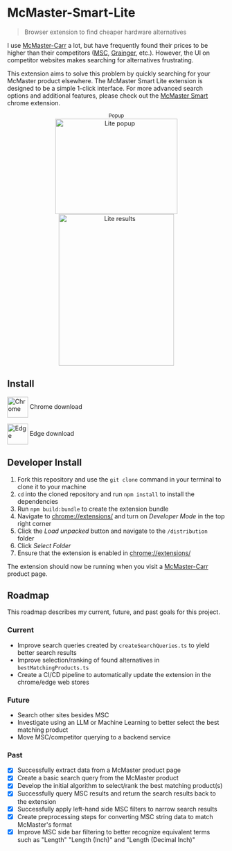 # McMaster-Smart-Lite

> Browser extension to find cheaper hardware alternatives

I use [McMaster-Carr](https://mcmaster.com) a lot, but have frequently found their prices to be higher than their competitors ([MSC](https://mscdirect.com), [Grainger](https://grainger.com), etc.). However, the UI on competitor websites makes searching for alternatives frustrating.

This extension aims to solve this problem by quickly searching for your McMaster product elsewhere. The McMaster Smart Lite extension is designed to be a simple 1-click interface. For more advanced search options and additional features, please check out the [McMaster Smart](https://github.com/snaeem3/mcmaster-smart) chrome extension.

<p align="center">
<sub>Popup</sub>
<br/>
  <img width="282" height="220" alt="Lite popup" src="https://github.com/user-attachments/assets/b61c1af5-8a75-486b-a15e-4222f1424436" valign="middle"/>
  <img width="266" height="350" alt="Lite results" src="https://github.com/user-attachments/assets/7dc880db-eaae-462c-885d-65a1a5e6c892" valign="middle"/>
<br/>
</p>

## Install
[link-chrome]: https://chromewebstore.google.com/detail/mcmaster-smart-lite/nmlkcbnplhaffhooaioodjlghepdlopk 'Version published on Chrome Web Store'
[link-edge]: https://microsoftedge.microsoft.com/addons/detail/mcmaster-smart-lite/elneomkapagamimnpageolddlpcaemdc 'Version published on Edge Add-ons'

[<img src="https://raw.githubusercontent.com/alrra/browser-logos/90fdf03c/src/chrome/chrome.svg" width="48" alt="Chrome" valign="middle">][link-chrome] Chrome download

[<img width="48" alt="Edge" src="https://github.com/user-attachments/assets/5d735aaa-d9cb-46df-8348-5fa2644401e0" valign="middle">][link-edge] Edge download


## Developer Install
1. Fork this repository and use the `git clone` command in your terminal to clone it to your machine
2. `cd` into the cloned repository and run `npm install` to install the dependencies
3. Run `npm build:bundle` to create the extension bundle
4. Navigate to [chrome://extensions/](chrome://extensions/) and turn on _Developer Mode_ in the top right corner
5. Click the _Load unpacked_ button and navigate to the `/distribution` folder
6. Click _Select Folder_
7. Ensure that the extension is enabled in [chrome://extensions/](chrome://extensions/)

The extension should now be running when you visit a [McMaster-Carr](https://mcmaster.com) product page.

## Roadmap
This roadmap describes my current, future, and past goals for this project. 

### Current
* Improve search queries created by `createSearchQueries.ts` to yield better search results
* Improve selection/ranking of found alternatives in `bestMatchingProducts.ts`
* Create a CI/CD pipeline to automatically update the extension in the chrome/edge web stores


### Future
* Search other sites besides MSC
* Investigate using an LLM or Machine Learning to better select the best matching product
* Move MSC/competitor querying to a backend service

### Past
- [x] Successfully extract data from a McMaster product page
- [x] Create a basic search query from the McMaster product
- [x] Develop the initial algorithm to select/rank the best matching product(s)
- [x] Successfully query MSC results and return the search results back to the extension
- [x] Successfully apply left-hand side MSC filters to narrow search results
- [x] Create preprocessing steps for converting MSC string data to match McMaster's format
- [x] Improve MSC side bar filtering to better recognize equivalent terms such as "Length" "Length (Inch)" and "Length (Decimal Inch)"
